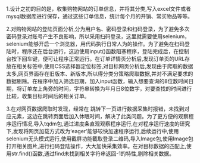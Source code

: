 1.设计之初的目的是，收集购物网站的订单信息，并将其分类,写入excel文件或者mysql数据库进行保存，通过这些订单信息，统计每个月的开销、常买物品等等。

2.对购物网站的登陆页面分析,分为用户名、密码登录和扫码登录，为了避免多次密码登录对账号产生不良影响，所以采用扫码登录，这里就需要使用selenium，selenium能够开启一个浏览器，用代码执行日常人为的操作。为了避免在扫码登陆时，程序还在后台运行，这边使用input()函数阻塞程序，登陆完成后，在控制台按下回车键，便可让程序正常运行。在订单详情页分析后,发现订单页的URL存放在相关标签中,使用CSS选择器定位标签,对目标网页分析后,发现由于爬取的数据太多,网页界面存在旧版本、新版本,所以得分类分策略爬取数据,并对不满足要求的数据剔除。在程序中加入筛选日期，加入input函数，输入想要查询的8位数时间日期，将订单左上角旁的时间，字符串转换为年月日8位数字，对要查找的时间进行比较，收集目标时间后的相关订单。

3.在对网页数据爬取时发现，经常在 跳转下一页进行数据采集时报错，未找到对应元素，这边在跳转页面后加入休眠时间，解决了此类问题。为了更方便的观察程序运行情况,导入tqdm包,通过进度条直观观察程序运行,在对程序运行速度的研究下,发现将网页加载方式改为‘eager’能够较快加速程序运行,后续运行中,使用selenium无头模式运行,使用截屏功能截取登录二维码,导入Image包,使用Image包打开相关图片,进行扫码登陆操作，大大加快采集效率。在对目标数据的匹配上,使用str.find()函数,通过find未找到相关字符串返回-1的特性,剔除相关数据。